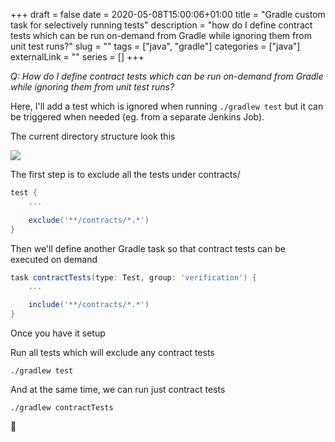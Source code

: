 +++ 
draft = false
date = 2020-05-08T15:00:06+01:00
title = "Gradle custom task for selectively running tests"
description = "how do I define contract tests which can be run on-demand from Gradle while ignoring them from unit test runs?"
slug = "" 
tags = ["java", "gradle"]
categories = ["java"]
externalLink = ""
series = []
+++

*Q: How do I define contract tests which can be run on-demand from Gradle while ignoring them from unit test runs?*

Here, I'll add a test which is ignored when running `./gradlew test` but it can be triggered when needed (eg. from a separate Jenkins Job).

The current directory structure look this

![](/images/20200508151905944_642229617.png)


The first step is to exclude all the tests under contracts/

```groovy
test {
	...

	exclude('**/contracts/*.*')
}
```

Then we'll define another Gradle task so that contract tests can be executed on demand

```groovy
task contractTests(type: Test, group: 'verification') {
    ...

    include('**/contracts/*.*')
}
```

Once you have it setup

Run all tests which will exclude any contract tests

```
./gradlew test
```

And at the same time, we can run just contract tests

```
./gradlew contractTests
```

🎉

